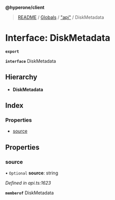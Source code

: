 **@hyperone/client**

> [README](../README.md) / [Globals](../globals.md) / ["api"](../modules/_api_.md) / DiskMetadata

# Interface: DiskMetadata

**`export`** 

**`interface`** DiskMetadata

## Hierarchy

* **DiskMetadata**

## Index

### Properties

* [source](_api_.diskmetadata.md#source)

## Properties

### source

• `Optional` **source**: string

*Defined in api.ts:1623*

**`memberof`** DiskMetadata
